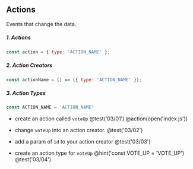 ## Actions
Events that change the data.

##### 1. Actions
```js
const action = { type: 'ACTION_NAME' };
```

##### 2. Action Creators

```js
const actionName = () => ({ type: 'ACTION_NAME' });
```

##### 3. Action Types

```js
const ACTION_NAME = 'ACTION_NAME'
```

+ create an action called `voteUp`
@test('03/01')
@action(open('index.js'))

+ change `voteUp` into an action creator.
@test('03/02')

+ add a param of `id` to your action creator
@test('03/03')

+ create an action type for `voteUp`
@hint('const VOTE_UP = 'VOTE_UP')
@test('03/04')
